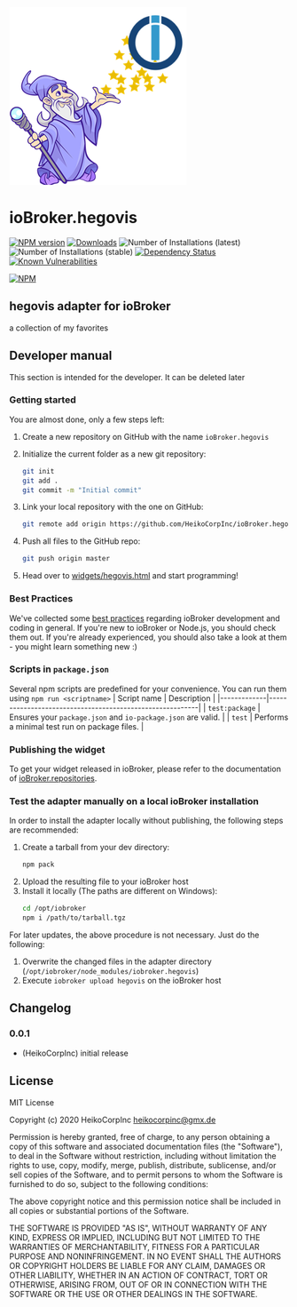 ![Logo](admin/hegovis.png)
# ioBroker.hegovis

[![NPM version](http://img.shields.io/npm/v/iobroker.hegovis.svg)](https://www.npmjs.com/package/iobroker.hegovis)
[![Downloads](https://img.shields.io/npm/dm/iobroker.hegovis.svg)](https://www.npmjs.com/package/iobroker.hegovis)
![Number of Installations (latest)](http://iobroker.live/badges/hegovis-installed.svg)
![Number of Installations (stable)](http://iobroker.live/badges/hegovis-stable.svg)
[![Dependency Status](https://img.shields.io/david/HeikoCorpInc/iobroker.hegovis.svg)](https://david-dm.org/HeikoCorpInc/iobroker.hegovis)
[![Known Vulnerabilities](https://snyk.io/test/github/HeikoCorpInc/ioBroker.hegovis/badge.svg)](https://snyk.io/test/github/HeikoCorpInc/ioBroker.hegovis)

[![NPM](https://nodei.co/npm/iobroker.hegovis.png?downloads=true)](https://nodei.co/npm/iobroker.hegovis/)

## hegovis adapter for ioBroker

a collection of my favorites

## Developer manual
This section is intended for the developer. It can be deleted later

### Getting started

You are almost done, only a few steps left:
1. Create a new repository on GitHub with the name `ioBroker.hegovis`
1. Initialize the current folder as a new git repository:  
    ```bash
    git init
    git add .
    git commit -m "Initial commit"
    ```
1. Link your local repository with the one on GitHub:  
    ```bash
    git remote add origin https://github.com/HeikoCorpInc/ioBroker.hegovis
    ```

1. Push all files to the GitHub repo:  
    ```bash
    git push origin master
    ```

1. Head over to [widgets/hegovis.html](widgets/hegovis.html) and start programming!

### Best Practices
We've collected some [best practices](https://github.com/ioBroker/ioBroker.repositories#development-and-coding-best-practices) regarding ioBroker development and coding in general. If you're new to ioBroker or Node.js, you should
check them out. If you're already experienced, you should also take a look at them - you might learn something new :)

### Scripts in `package.json`
Several npm scripts are predefined for your convenience. You can run them using `npm run <scriptname>`
| Script name | Description                                              |
|-------------|----------------------------------------------------------|
| `test:package`    | Ensures your `package.json` and `io-package.json` are valid. |
| `test` | Performs a minimal test run on package files. |

### Publishing the widget
To get your widget released in ioBroker, please refer to the documentation 
of [ioBroker.repositories](https://github.com/ioBroker/ioBroker.repositories#requirements-for-adapter-to-get-added-to-the-latest-repository).

### Test the adapter manually on a local ioBroker installation
In order to install the adapter locally without publishing, the following steps are recommended:
1. Create a tarball from your dev directory:  
    ```bash
    npm pack
    ```
1. Upload the resulting file to your ioBroker host
1. Install it locally (The paths are different on Windows):
    ```bash
    cd /opt/iobroker
    npm i /path/to/tarball.tgz
    ```

For later updates, the above procedure is not necessary. Just do the following:
1. Overwrite the changed files in the adapter directory (`/opt/iobroker/node_modules/iobroker.hegovis`)
1. Execute `iobroker upload hegovis` on the ioBroker host

## Changelog

### 0.0.1
* (HeikoCorpInc) initial release

## License
MIT License

Copyright (c) 2020 HeikoCorpInc <heikocorpinc@gmx.de>

Permission is hereby granted, free of charge, to any person obtaining a copy
of this software and associated documentation files (the "Software"), to deal
in the Software without restriction, including without limitation the rights
to use, copy, modify, merge, publish, distribute, sublicense, and/or sell
copies of the Software, and to permit persons to whom the Software is
furnished to do so, subject to the following conditions:

The above copyright notice and this permission notice shall be included in all
copies or substantial portions of the Software.

THE SOFTWARE IS PROVIDED "AS IS", WITHOUT WARRANTY OF ANY KIND, EXPRESS OR
IMPLIED, INCLUDING BUT NOT LIMITED TO THE WARRANTIES OF MERCHANTABILITY,
FITNESS FOR A PARTICULAR PURPOSE AND NONINFRINGEMENT. IN NO EVENT SHALL THE
AUTHORS OR COPYRIGHT HOLDERS BE LIABLE FOR ANY CLAIM, DAMAGES OR OTHER
LIABILITY, WHETHER IN AN ACTION OF CONTRACT, TORT OR OTHERWISE, ARISING FROM,
OUT OF OR IN CONNECTION WITH THE SOFTWARE OR THE USE OR OTHER DEALINGS IN THE
SOFTWARE.